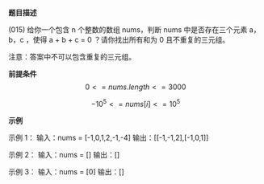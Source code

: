 **题目描述**

(015) 给你一个包含 n 个整数的数组 nums，判断 nums 中是否存在三个元素 a，b，c ，使得 a + b + c = 0 ？请你找出所有和为 0 且不重复的三元组。

注意：答案中不可以包含重复的三元组。

**前提条件**
$$
0 <= nums.length <= 3000
$$

$$
-10^5 <= nums[i] <= 10^5 
$$

 **示例**

示例 1：
输入：nums = [-1,0,1,2,-1,-4]
输出：[[-1,-1,2],[-1,0,1]]

示例 2：
输入：nums = []
输出：[]

示例 3：
输入：nums = [0]
输出：[]



